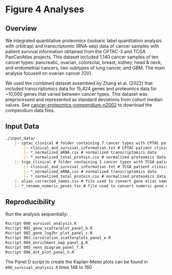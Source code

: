 # Figure 4 Analyses

## Overview

We integrated quantitative proteomics (isobaric label quantitation analysis with orbitrap) and transcriptomic (RNA-seq) data of cancer samples with patient survival information obtained 
from the CPTAC-3 and TCGA PanCanAtlas projects. This dataset included 1,140 cancer samples of ten cancer types: pancreatic, ovarian, colorectal, breast, kidney, head & neck, and endometrial cancers, two subtypes of lung cancer, and GBM. The main analysis focused on ovarian cancer (OV).

We used the combined dataset assembled by Zhang et al. (2022) that included transcriptomics data for 15,424 genes and proteomics data for ~10,000 genes that varied between cancer types. This dataset was preprocessed and represented as standard deviations from cohort median values. See [cancer-proteomics-compendium-n2002](https://github.com/chadcreighton/cancer-proteomics-compendium-n2002) to download the compendium data files.

## Input Data

``` markdown
./input_data/
    |- cptac_clinical # folder containing 7 cancer types with CPTAC patient ids
        |- clinical_and_survival_information.txt # CPTAC patient clinical and survival data
        |- *_normalized_mRNA.csv # normalized transcriptomics data
        |- *_normalized_total_protein.csv # normalized proteomics data
    |- tcga_clinical # folder containing 3 cancer types with TCGA patient ids
        |- clinical_and_survival_information.txt # TCGA patient clinical and survival data
        |- *_normalized_mRNA.csv # normalized transcriptomics data
        |- *_normalized_total_protein.csv # normalized proteomics data
    |- alias_corrected_names.csv # file used to convert gene alias names to full official names
    |- *_rename_numeric_genes.tsv # file used to convert numeric gene names to their full official names
```

## Reproducibility

Run the analysis sequentially:

``` bash
Rscript 000_survival_analysis.R
Rscript 001_gene_scatterplot_panel_b.R
Rscript 002_gene_log2hr_plot_panel_c.R
Rscript 003_correlation_scatterplots_panel_e.R
Rscript 004_enrichment_map_panel_g.R
Rscript 005_venn_diagram_panel_f.R
Rscript 006_dot_plot_panel_h.R
```

The Panel D script to create the Kaplan-Meier plots can be found in `000_survival_analysis.R` lines 148 to 160